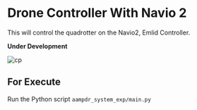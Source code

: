 
# Drone Controller With Navio 2 

This will control the quadrotter on the Navio2, Emlid Controller. 

**Under Development**

![cp](https://github.com/user-attachments/assets/9ab8a5ef-7521-4699-9e43-e240e0c5c1c3)

## For Execute

Run the Python script `aampdr_system_exp/main.py`



